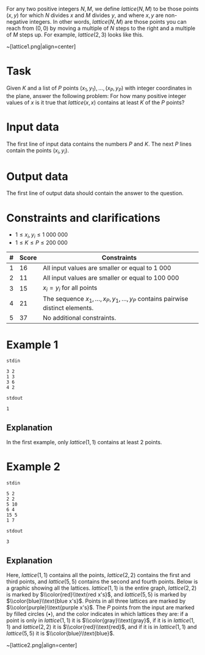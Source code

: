 
For any two positive integers $N, M,$ we define $lattice(N, M)$ to be those points $(x, y)$ for which $N$ divides $x$ and $M$ divides $y$, and where $x, y$ are non-negative integers. In other words, $lattice(N, M)$ are those points you can reach from $(0, 0)$ by moving a multiple of $N$ steps to the right and a multiple of $M$ steps up. For example, $lattice(2, 3)$ looks like this.

~[lattice1.png|align=center]

# Task

Given $K$ and a list of $P$ points $(x_1, y_1), \dots , (x_P, y_P)$ with integer coordinates in the plane, answer the following problem: For how many positive integer values of $x$ is it true that $lattice(x, x)$ contains at least $K$ of the $P$ points?

# Input data

The first line of input data contains the numbers $P$ and $K$. The next $P$ lines contain the points $(x_i, y_i)$.

# Output data

The first line of output data should contain the answer to the question.

# Constraints and clarifications

* $1 \leq x_i, y_i \leq 1 \ 000 \ 000$
* $1 \leq K \leq P \leq 200 \ 000$

| # | Score | Constraints          |
| - | ------- | ------------------- |
| 1 | 16      | All input values are smaller or equal to $1 \ 000$ |
| 2 | 11      | All input values are smaller or equal to $100 \ 000$      |
| 3 | 15      | $x_i = y_i$ for all points      |
| 4 | 21      | The sequence $x_1, \dots , x_P, y_1, \dots , y_P$ contains pairwise distinct elements.      |
| 5 | 37      | No additional constraints.      |

# Example 1

`stdin`
```
3 2
1 3
3 6
4 2
```

`stdout`
```
1
```

## Explanation

In the first example, only $lattice(1, 1)$ contains at least $2$ points.

# Example 2

`stdin`
```
5 2
2 2
5 10
6 4
15 5
1 7
```

`stdout`
```
3
```

## Explanation

Here, $lattice(1, 1)$ contains all the points, $lattice(2, 2)$ contains the first and third points, and $lattice(5, 5)$ contains the second and fourth points. Below is a graphic showing all the lattices. $lattice(1, 1)$ is the entire graph, $lattice(2, 2)$ is marked by $\\color{red}\\text{red x's}$, and $lattice(5, 5)$ is marked by $\\color{blue}\\text{blue x's}$. Points in all three lattices are marked by $\\color{purple}\\text{purple x's}$. The $P$ points from the input are marked by filled circles $(\bullet)$, and the color indicates in which lattices they are: if a point is only in $lattice(1, 1)$ it is $\\color{gray}\\text{gray}$, if it is in $lattice(1, 1)$ and $lattice(2, 2)$ it is $\\color{red}\\text{red}$, and if it is in $lattice(1, 1)$ and $lattice(5, 5)$ it is $\\color{blue}\\text{blue}$.

~[lattice2.png|align=center]
